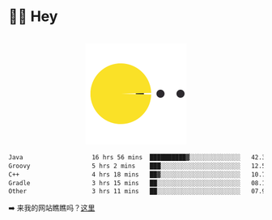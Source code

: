 
# 👋🏻 Hey
<div align="center">
	<br>
	<img src="https://raw.githubusercontent.com/Aniket965/Aniket965/master/pacman.svg?sanitize=true" width="200" height="200">
	<br>
</div>

<!--START_SECTION:waka-->

```txt
Java                   16 hrs 56 mins  ██████████▓░░░░░░░░░░░░░░   42.33 %
Groovy                 5 hrs 2 mins    ███░░░░░░░░░░░░░░░░░░░░░░   12.59 %
C++                    4 hrs 18 mins   ██▓░░░░░░░░░░░░░░░░░░░░░░   10.79 %
Gradle                 3 hrs 15 mins   ██░░░░░░░░░░░░░░░░░░░░░░░   08.15 %
Other                  3 hrs 11 mins   ██░░░░░░░░░░░░░░░░░░░░░░░   07.96 %
```

<!--END_SECTION:waka-->

 ➡️  来我的网站瞧瞧吗？[这里](https://www.shaolongfei.com)
